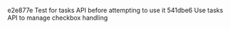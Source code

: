 e2e877e Test for tasks API before attempting to use it
541dbe6 Use tasks API to manage checkbox handling
